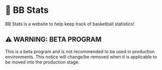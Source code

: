 # 🏀 BB Stats

BB Stats is a website to help keep track of basketball statistics!

## ⚠ WARNING: BETA PROGRAM

This is a beta program and is not recommended to be used in production environments. This notice will change/be removed when it is applicable to be moved into the production stage.

